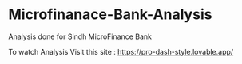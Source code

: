# Microfinanace-Bank-Analysis
Analysis done for Sindh MicroFinance Bank 

To watch Analysis 
Visit this site : https://pro-dash-style.lovable.app/
